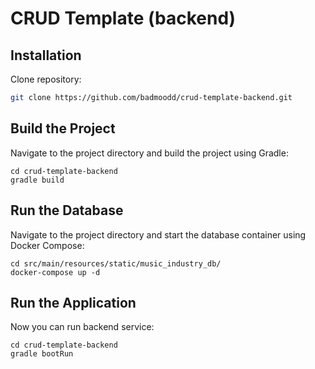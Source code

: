 # CRUD Template (backend)

## Installation

Clone repository:

```sh
git clone https://github.com/badmoodd/crud-template-backend.git
```

## Build the Project

Navigate to the project directory and build the project using Gradle:

```shell
cd crud-template-backend
gradle build
```

## Run the Database

Navigate to the project directory and start the database container using Docker Compose:

```shell
cd src/main/resources/static/music_industry_db/
docker-compose up -d
```

## Run the Application

Now you can run backend service:

```shell
cd crud-template-backend
gradle bootRun
```